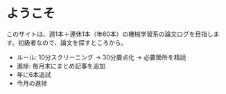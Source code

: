# ようこそ
このサイトは、週1本＋連休1本（年60本）の機械学習系の論文ログを目指します。初級者なので、論文を探すところから。

- ルール: 10分スクリーニング → 30分要点化 → 必要箇所を精読
- 進捗: 毎月末にまとめ記事を追加
- 年に6本追試
- 今月の進捗
